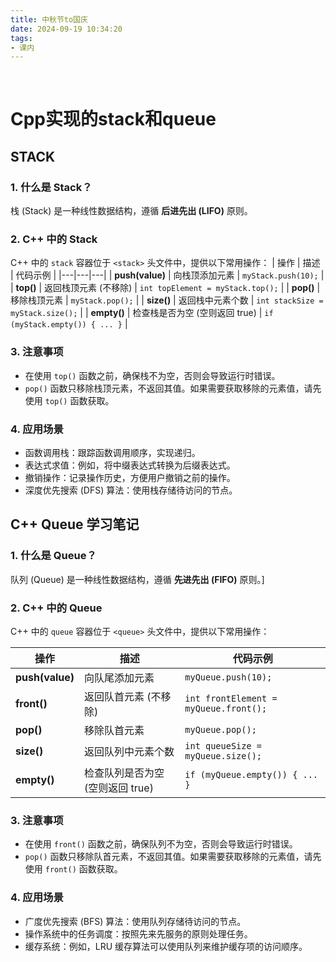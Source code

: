 ```yaml
---
title: 中秋节to国庆
date: 2024-09-19 10:34:20
tags:
- 课内
---
```

 <!-- more -->
# Cpp实现的stack和queue
## STACK
### 1. 什么是 Stack？

栈 (Stack) 是一种线性数据结构，遵循 **后进先出 (LIFO)** 原则。 

### 2. C++ 中的 Stack

C++ 中的 `stack` 容器位于 `<stack>` 头文件中，提供以下常用操作：
| 操作  | 描述 | 代码示例 |
|---|---|---|
| **push(value)** | 向栈顶添加元素 | `myStack.push(10);` |
| **top()** | 返回栈顶元素 (不移除) | `int topElement = myStack.top();` |
| **pop()** | 移除栈顶元素 | `myStack.pop();` |
| **size()** | 返回栈中元素个数 | `int stackSize = myStack.size();` |
| **empty()** | 检查栈是否为空 (空则返回 true) | `if (myStack.empty()) { ... }` |

### 3. 注意事项

*  在使用 `top()` 函数之前，确保栈不为空，否则会导致运行时错误。
*  `pop()` 函数只移除栈顶元素，不返回其值。如果需要获取移除的元素值，请先使用 `top()` 函数获取。
### 4. 应用场景
* 函数调用栈：跟踪函数调用顺序，实现递归。
* 表达式求值：例如，将中缀表达式转换为后缀表达式。
* 撤销操作：记录操作历史，方便用户撤销之前的操作。
* 深度优先搜索 (DFS) 算法：使用栈存储待访问的节点。


## 
## C++ Queue 学习笔记

### 1. 什么是 Queue？

队列 (Queue) 是一种线性数据结构，遵循 **先进先出 (FIFO)** 原则。]
### 2. C++ 中的 Queue

C++ 中的 `queue` 容器位于 `<queue>` 头文件中，提供以下常用操作：

| 操作  | 描述 | 代码示例 |
|---|---|---|
| **push(value)** | 向队尾添加元素 | `myQueue.push(10);` |
| **front()** | 返回队首元素 (不移除) | `int frontElement = myQueue.front();` |
| **pop()** | 移除队首元素 | `myQueue.pop();` |
| **size()** | 返回队列中元素个数 | `int queueSize = myQueue.size();` |
| **empty()** | 检查队列是否为空 (空则返回 true) | `if (myQueue.empty()) { ... }` |
### 3. 注意事项

* 在使用 `front()` 函数之前，确保队列不为空，否则会导致运行时错误。
* `pop()` 函数只移除队首元素，不返回其值。如果需要获取移除的元素值，请先使用 `front()` 函数获取。

### 4. 应用场景

* 广度优先搜索 (BFS) 算法：使用队列存储待访问的节点。
* 操作系统中的任务调度：按照先来先服务的原则处理任务。
* 缓存系统：例如，LRU 缓存算法可以使用队列来维护缓存项的访问顺序。



